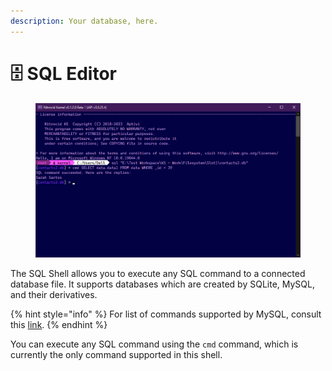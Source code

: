 ```yaml
---
description: Your database, here.
---
```


# 🗄 SQL Editor

<figure><img src="../../../.gitbook/assets/sql.png" alt=""><figcaption></figcaption></figure>

The SQL Shell allows you to execute any SQL command to a connected database file. It supports databases which are created by SQLite, MySQL, and their derivatives.

{% hint style="info" %}
For list of commands supported by MySQL, consult this [link](https://dev.mysql.com/doc/refman/8.0/en/sql-statements.html).
{% endhint %}

You can execute any SQL command using the `cmd` command, which is currently the only command supported in this shell.
